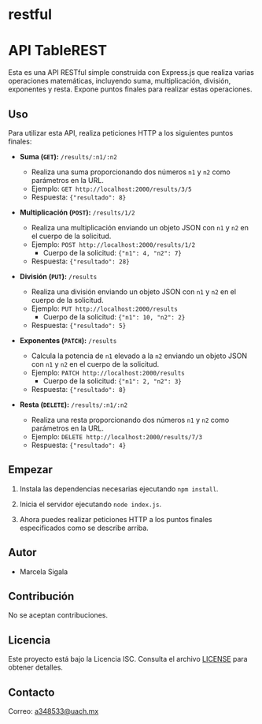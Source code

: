 # restful

# API TableREST

Esta es una API RESTful simple construida con Express.js que realiza varias operaciones matemáticas, incluyendo suma, multiplicación, división, exponentes y resta. Expone puntos finales para realizar estas operaciones.

## Uso

Para utilizar esta API, realiza peticiones HTTP a los siguientes puntos finales:

- **Suma (`GET`):** `/results/:n1/:n2`
  - Realiza una suma proporcionando dos números `n1` y `n2` como parámetros en la URL.
  - Ejemplo: `GET http://localhost:2000/results/3/5`
  - Respuesta: `{"resultado": 8}`

- **Multiplicación (`POST`):** `/results/1/2`
  - Realiza una multiplicación enviando un objeto JSON con `n1` y `n2` en el cuerpo de la solicitud.
  - Ejemplo: `POST http://localhost:2000/results/1/2`
    - Cuerpo de la solicitud: `{"n1": 4, "n2": 7}`
  - Respuesta: `{"resultado": 28}`

- **División (`PUT`):** `/results`
  - Realiza una división enviando un objeto JSON con `n1` y `n2` en el cuerpo de la solicitud.
  - Ejemplo: `PUT http://localhost:2000/results`
    - Cuerpo de la solicitud: `{"n1": 10, "n2": 2}`
  - Respuesta: `{"resultado": 5}`

- **Exponentes (`PATCH`):** `/results`
  - Calcula la potencia de `n1` elevado a la `n2` enviando un objeto JSON con `n1` y `n2` en el cuerpo de la solicitud.
  - Ejemplo: `PATCH http://localhost:2000/results`
    - Cuerpo de la solicitud: `{"n1": 2, "n2": 3}`
  - Respuesta: `{"resultado": 8}`

- **Resta (`DELETE`):** `/results/:n1/:n2`
  - Realiza una resta proporcionando dos números `n1` y `n2` como parámetros en la URL.
  - Ejemplo: `DELETE http://localhost:2000/results/7/3`
  - Respuesta: `{"resultado": 4}`

## Empezar

1. Instala las dependencias necesarias ejecutando `npm install`.

2. Inicia el servidor ejecutando `node index.js`.

3. Ahora puedes realizar peticiones HTTP a los puntos finales especificados como se describe arriba.

## Autor

- Marcela Sigala

## Contribución
No se aceptan contribuciones.

## Licencia

Este proyecto está bajo la Licencia ISC. Consulta el archivo [LICENSE](LICENSE) para obtener detalles.

## Contacto

Correo: a348533@uach.mx
